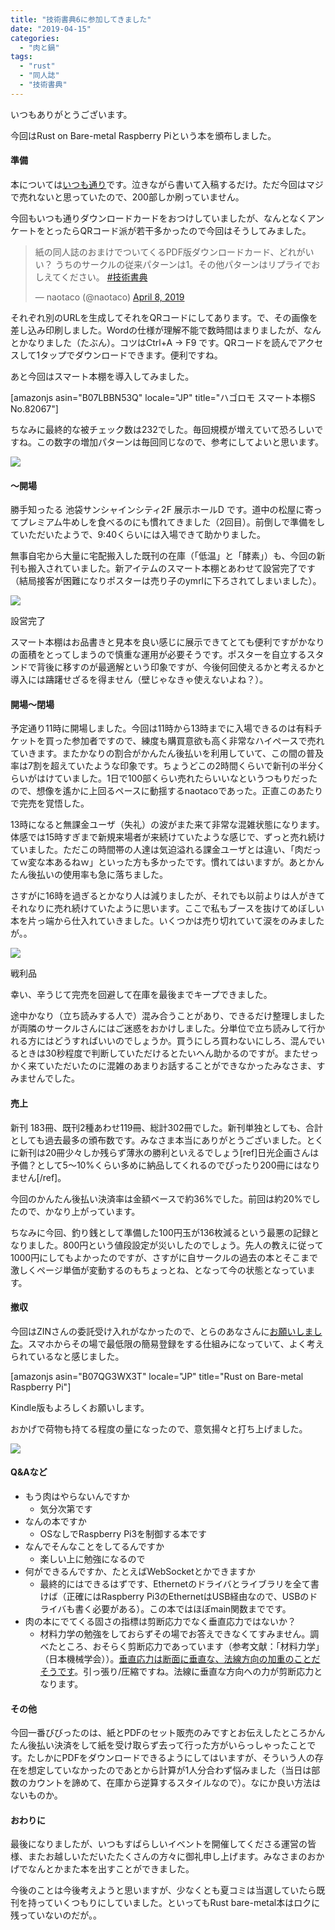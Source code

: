 ```yaml
---
title: "技術書典6に参加してきました"
date: "2019-04-15"
categories: 
  - "肉と鍋"
tags: 
  - "rust"
  - "同人誌"
  - "技術書典"
---
```


いつもありがとうございます。

今回はRust on Bare-metal Raspberry Piという本を頒布しました。

#### 準備

本については[いつも通り](https://blog.naotaco.com/archives/2300)です。泣きながら書いて入稿するだけ。ただ今回はマジで売れないと思っていたので、200部しか刷っていません。

今回もいつも通りダウンロードカードをおつけしていましたが、なんとなくアンケートをとったらQRコード派が若干多かったので今回はそうしてみました。

<blockquote class="twitter-tweet" data-lang="en"><p dir="ltr" lang="ja">紙の同人誌のおまけでついてくるPDF版ダウンロードカード、どれがいい？ うちのサークルの従来パターンは1。その他パターンはリプライでおしえてください。 <a href="https://twitter.com/hashtag/%E6%8A%80%E8%A1%93%E6%9B%B8%E5%85%B8?src=hash&amp;ref_src=twsrc%5Etfw">#技術書典</a></p>— naotaco (@naotaco) <a href="https://twitter.com/naotaco/status/1115291554522906624?ref_src=twsrc%5Etfw">April 8, 2019</a></blockquote>
<script async src="https://platform.twitter.com/widgets.js" charset="utf-8"></script>

それぞれ別のURLを生成してそれをQRコードにしてあります。で、その画像を差し込み印刷しました。Wordの仕様が理解不能で数時間はまりましたが、なんとかなりました（たぶん）。コツはCtrl+A -> F9 です。QRコードを読んでアクセスして1タップでダウンロードできます。便利ですね。

あと今回はスマート本棚を導入してみました。

\[amazonjs asin="B07LBBN53Q" locale="JP" title="ハゴロモ スマート本棚S No.82067"\]

ちなみに最終的な被チェック数は232でした。毎回規模が増えていて恐ろしいですね。この数字の増加パターンは毎回同じなので、参考にしてよいと思います。

![](https://blog.naotaco.com/wp-content/uploads/2019/04/image-720x397.png)

#### ～開場  

勝手知ったる 池袋サンシャインシティ2F 展示ホールD です。道中の松屋に寄ってプレミアム牛めしを食べるのにも慣れてきました（2回目）。前倒しで準備をしていただいたようで、9:40くらいには入場できて助かりました。

無事自宅から大量に宅配搬入した既刊の在庫（「低温」と「酵素」）も、今回の新刊も搬入されていました。新アイテムのスマート本棚とあわせて設営完了です（結局接客が困難になりポスターは売り子のymrlに下ろされてしまいました）。

![](https://blog.naotaco.com/wp-content/uploads/2019/04/IMG_20190414_102031-1-224x300.jpg)

設営完了  

スマート本棚はお品書きと見本を良い感じに展示できてとても便利ですがかなりの面積をとってしまうので慎重な運用が必要そうです。ポスターを自立するスタンドで背後に移すのが最適解という印象ですが、今後何回使えるかと考えるかと導入には躊躇せざるを得ません（壁じゃなきゃ使えないよね？）。

#### 開場～閉場

予定通り11時に開場しました。今回は11時から13時までに入場できるのは有料チケットを買った参加者ですので、練度も購買意欲も高く非常なハイペースで売れていきます。またかなりの割合がかんたん後払いを利用していて、この間の普及率は7割を超えていたような印象です。ちょうどこの2時間くらいで新刊の半分くらいがはけていました。1日で100部くらい売れたらいいなというつもりだったので、想像を遙かに上回るペースに動揺するnaotacoであった。正直このあたりで完売を覚悟した。

13時になると無課金ユーザ（失礼）の波がまた来て非常な混雑状態になります。体感では15時すぎまで新規来場者が来続けていたような感じで、ずっと売れ続けていました。ただこの時間帯の人達は気迫溢れる課金ユーザとは違い、「肉だってｗ変な本あるねｗ」といった方も多かったです。慣れてはいますが。あとかんたん後払いの使用率も急に落ちました。

さすがに16時を過ぎるとかなり人は減りましたが、それでも以前よりは人がきてそれなりに売れ続けていたように思います。ここで私もブースを抜けてめぼしい本を片っ端から仕入れていきました。いくつかは売り切れていて涙をのみましたが。。

[![](https://blog.naotaco.com/wp-content/uploads/2019/04/N0009556-374x300.jpg)](https://blog.naotaco.com/wp-content/uploads/2019/04/N0009556.jpg)

戦利品

幸い、辛うじて完売を回避して在庫を最後までキープできました。

途中かなり（立ち読みする人で）混み合うことがあり、できるだけ整理しましたが両隣のサークルさんにはご迷惑をおかけしました。分単位で立ち読みして行かれる方にはどうすればいいのでしょうか。買うにしろ買わないにしろ、混んでいるときは30秒程度で判断していただけるとたいへん助かるのですが。またせっかく来ていただいたのに混雑のあまりお話することができなかったみなさま、すみませんでした。

#### 売上

新刊 183冊、既刊2種あわせ119冊、総計302冊でした。新刊単独としても、合計としても過去最多の頒布数です。みなさま本当にありがとうございました。とくに新刊は20冊少々しか残らず薄氷の勝利といえるでしょう\[ref\]日光企画さんは予備？として5～10%くらい多めに納品してくれるのでぴったり200冊にはなりません\[/ref\]。

今回のかんたん後払い決済率は金額ベースで約36%でした。前回は約20%でしたので、かなり上がっています。

ちなみに今回、釣り銭として準備した100円玉が136枚減るという最悪の記録となりました。800円という値段設定が災いしたのでしょう。先人の教えに従って1000円にしてもよかったのですが、さすがに自サークルの過去の本とそこまで激しくページ単価が変動するのもちょっとね、となって今の状態となっています。

#### 撤収

今回はZINさんの委託受け入れがなかったので、とらのあなさんに[お願いしました](https://ec.toranoana.shop/tora/ec/cot/circle/2UPAE16Q8475d26Td687/all/)。スマホからその場で最低限の簡易登録をする仕組みになっていて、よく考えられているなと感じました。

\[amazonjs asin="B07QG3WX3T" locale="JP" title="Rust on Bare-metal Raspberry Pi"\]

Kindle版もよろしくお願いします。

おかげで荷物も持てる程度の量になったので、意気揚々と打ち上げました。

[![](https://blog.naotaco.com/wp-content/uploads/2019/04/IMG_20190414_175407-400x300.jpg)](https://blog.naotaco.com/wp-content/uploads/2019/04/IMG_20190414_175407.jpg)

#### Q&Aなど

- もう肉はやらないんですか
    - 気分次第です
- なんの本ですか
    - OSなしでRaspberry Pi3を制御する本です
- なんでそんなことをしてるんですか
    - 楽しい上に勉強になるので
- 何ができるんですか、たとえばWebSocketとかできますか
    - 最終的にはできるはずです、Ethernetのドライバとライブラリを全て書けば（正確にはRaspberry Pi3のEthernetはUSB経由なので、USBのドライバも書く必要がある）。この本ではほぼmain関数までです。
- 肉の本にでてくる固さの指標は剪断応力でなく垂直応力ではないか？
    - 材料力学の勉強をしておらずその場でお答えできなくてすみません。調べたところ、おそらく剪断応力であっています（参考文献：「材料力学」（日本機械学会））。[垂直応力は断面に垂直な、法線方向の加重のことだそうです](http://www.cybernet.co.jp/ansys/glossary/suichokuouryoku.html)。引っ張り/圧縮ですね。法線に垂直な方向への力が剪断応力となります。
    

#### その他

今回一番びびったのは、紙とPDFのセット販売のみですとお伝えしたところかんたん後払い決済をして紙を受け取らず去って行った方がいらっしゃったことです。たしかにPDFをダウンロードできるようにしてはいますが、そういう人の存在を想定していなかったのであとから計算が1人分合わず悩みました（当日は部数のカウントを諦めて、在庫から逆算するスタイルなので）。なにか良い方法はないものか。

#### おわりに

最後になりましたが、いつもすばらしいイベントを開催してくださる運営の皆様、またお越しいただいたたくさんの方々に御礼申し上げます。みなさまのおかげでなんとかまた本を出すことができました。

今後のことは今後考えようと思いますが、少なくとも夏コミは当選していたら既刊を持っていくつもりにしていました。といってもRust bare-metal本はロクに残っていないのだが。。
